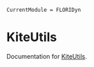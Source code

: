 ```@meta
CurrentModule = FLORIDyn
```

# KiteUtils

Documentation for [KiteUtils](https://github.com/ufechner7/FLORIDyn.jl).